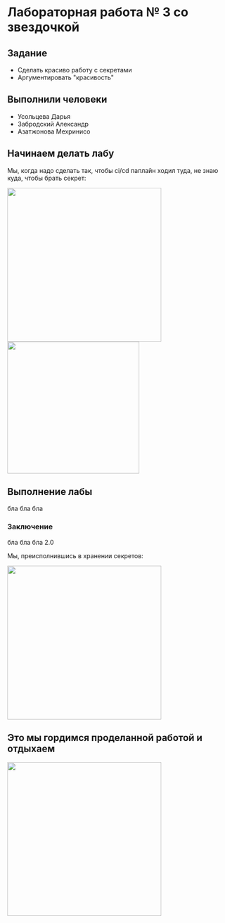 # Лабораторная работа № 3 со звездочкой

## Задание
* Сделать красиво работу с секретами
* Аргументировать "красивость"

## Выполнили человеки
* Усольцева Дарья
* Забродский Александр
* Азатжонова Мехринисо

## Начинаем делать лабу
Мы, когда надо сделать так, чтобы ci/cd паплайн ходил туда, не знаю куда, чтобы брать секрет:

<img src="https://github.com/user-attachments/assets/0ad0e751-d15f-4097-b3a7-5d1dd24dc406" width="350" />
<img src="https://github.com/user-attachments/assets/9341b470-45e8-4dac-be45-d98f248d40cb" width="300" />



## Выполнение лабы
бла бла бла


### Заключение
бла бла бла 2.0


Мы, преисполнившись в хранении секретов:

<img src="https://github.com/user-attachments/assets/a8cdc12f-4d3d-4415-a428-2f5527a83ded" width="350" />

## Это мы гордимся проделанной работой и отдыхаем

<img src="https://github.com/user-attachments/assets/94bcd8c4-36ea-4c18-b247-df7315dfcb07" width="350" />




